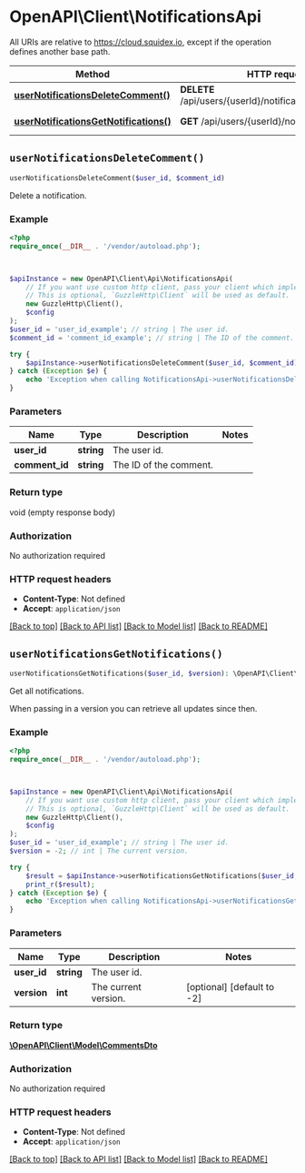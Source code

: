 # OpenAPI\Client\NotificationsApi

All URIs are relative to https://cloud.squidex.io, except if the operation defines another base path.

| Method | HTTP request | Description |
| ------------- | ------------- | ------------- |
| [**userNotificationsDeleteComment()**](NotificationsApi.md#userNotificationsDeleteComment) | **DELETE** /api/users/{userId}/notifications/{commentId} | Delete a notification. |
| [**userNotificationsGetNotifications()**](NotificationsApi.md#userNotificationsGetNotifications) | **GET** /api/users/{userId}/notifications | Get all notifications. |


## `userNotificationsDeleteComment()`

```php
userNotificationsDeleteComment($user_id, $comment_id)
```

Delete a notification.

### Example

```php
<?php
require_once(__DIR__ . '/vendor/autoload.php');



$apiInstance = new OpenAPI\Client\Api\NotificationsApi(
    // If you want use custom http client, pass your client which implements `GuzzleHttp\ClientInterface`.
    // This is optional, `GuzzleHttp\Client` will be used as default.
    new GuzzleHttp\Client(),
    $config
);
$user_id = 'user_id_example'; // string | The user id.
$comment_id = 'comment_id_example'; // string | The ID of the comment.

try {
    $apiInstance->userNotificationsDeleteComment($user_id, $comment_id);
} catch (Exception $e) {
    echo 'Exception when calling NotificationsApi->userNotificationsDeleteComment: ', $e->getMessage(), PHP_EOL;
}
```

### Parameters

| Name | Type | Description  | Notes |
| ------------- | ------------- | ------------- | ------------- |
| **user_id** | **string**| The user id. | |
| **comment_id** | **string**| The ID of the comment. | |

### Return type

void (empty response body)

### Authorization

No authorization required

### HTTP request headers

- **Content-Type**: Not defined
- **Accept**: `application/json`

[[Back to top]](#) [[Back to API list]](../../README.md#endpoints)
[[Back to Model list]](../../README.md#models)
[[Back to README]](../../README.md)

## `userNotificationsGetNotifications()`

```php
userNotificationsGetNotifications($user_id, $version): \OpenAPI\Client\Model\CommentsDto
```

Get all notifications.

When passing in a version you can retrieve all updates since then.

### Example

```php
<?php
require_once(__DIR__ . '/vendor/autoload.php');



$apiInstance = new OpenAPI\Client\Api\NotificationsApi(
    // If you want use custom http client, pass your client which implements `GuzzleHttp\ClientInterface`.
    // This is optional, `GuzzleHttp\Client` will be used as default.
    new GuzzleHttp\Client(),
    $config
);
$user_id = 'user_id_example'; // string | The user id.
$version = -2; // int | The current version.

try {
    $result = $apiInstance->userNotificationsGetNotifications($user_id, $version);
    print_r($result);
} catch (Exception $e) {
    echo 'Exception when calling NotificationsApi->userNotificationsGetNotifications: ', $e->getMessage(), PHP_EOL;
}
```

### Parameters

| Name | Type | Description  | Notes |
| ------------- | ------------- | ------------- | ------------- |
| **user_id** | **string**| The user id. | |
| **version** | **int**| The current version. | [optional] [default to -2] |

### Return type

[**\OpenAPI\Client\Model\CommentsDto**](../Model/CommentsDto.md)

### Authorization

No authorization required

### HTTP request headers

- **Content-Type**: Not defined
- **Accept**: `application/json`

[[Back to top]](#) [[Back to API list]](../../README.md#endpoints)
[[Back to Model list]](../../README.md#models)
[[Back to README]](../../README.md)
